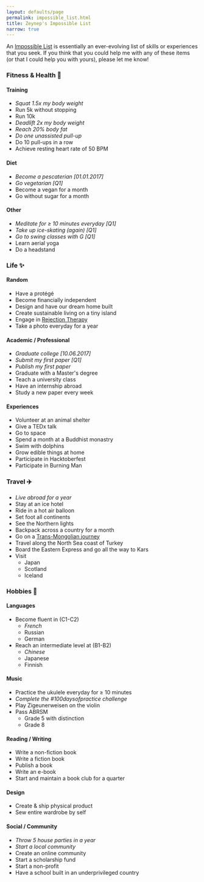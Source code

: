 ```yaml
---
layout: defaults/page
permalink: impossible_list.html
title: Zeynep's Impossible List
narrow: true
---
```


An [Impossible List](https://impossiblehq.com/impossible-list/) is essentially an ever-evolving list of skills or experiences that you seek. If you think that you could help me with any of these items (or that I could help you with yours), please let me know!

### Fitness & Health :bicyclist:

#### Training

* *Squat 1.5x my body weight*
* Run 5k without stopping
* Run 10k
* *Deadlift 2x my body weight*
* *Reach 20% body fat*
* *Do one unassisted pull-up*
* Do 10 pull-ups in a row
* Achieve resting heart rate of 50 BPM

#### Diet

* _Become a pescaterian [01.01.2017]_
* *Go vegetarian [Q1]*
* Become a vegan for a month
* Go without sugar for a month

#### Other

* *Meditate for ≥ 10 minutes everyday [Q1]*
* *Take up ice-skating (again) [Q1]*
* *Go to swing classes with G [Q1]*
* Learn aerial yoga
* Do a headstand

### Life :sparkles:

#### Random

* Have a protégé
* Become financially independent
* Design and have our dream home built
* Create sustainable living on a tiny island
* Engage in [Rejection Therapy](https://www.rejectiontherapy.com/100-days-of-rejection-therapy/)
* Take a photo everyday for a year

#### Academic / Professional

* _Graduate college [10.06.2017]_
* *Submit my first paper [Q1]*
* *Publish my first paper*
* Graduate with a Master's degree
* Teach a university class
* Have an internship abroad
* Study a new paper every week

#### Experiences

* Volunteer at an animal shelter
* Give a TEDx talk
* Go to space
* Spend a month at a Buddhist monastry
* Swim with dolphins
* Grow edible things at home
* Participate in Hacktoberfest
* Participate in Burning Man

### Travel :airplane:

* *Live abroad for a year*
* Stay at an ice hotel
* Ride in a hot air balloon
* Set foot all continents
* See the Northern lights
* Backpack across a country for a month
* Go on a [Trans-Mongolian journey](http://www.trans-siberia.com/my1997tour.html)
* Travel along the North Sea coast of Turkey
* Board the Eastern Express and go all the way to Kars
* Visit
  * Japan
  * Scotland
  * Iceland

### Hobbies :musical_score:

#### Languages

* Become fluent in (C1-C2)
  * *French*
  * Russian
  * German
* Reach an intermediate level at (B1-B2)
  * *Chinese*
  * Japanese
  * Finnish

#### Music

* Practice the ukulele everyday for ≥ 10 minutes
* *Complete the #100daysofpractice challenge*
* Play Zigeunerweisen on the violin
* Pass ABRSM
  * Grade 5 with distinction
  * Grade 8

#### Reading / Writing

* Write a non-fiction book
* Write a fiction book
* Publish a book
* Write an e-book
* Start and maintain a book club for a quarter

#### Design

* Create & ship physical product
* Sew entire wardrobe by self

#### Social / Community

* *Throw 5 house parties in a year*
* *Start a local community*
* Create an online community
* Start a scholarship fund
* Start a non-profit
* Have a school built in an underprivileged country
